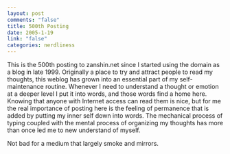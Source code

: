 ```yaml
--- 
layout: post
comments: "false"
title: 500th Posting
date: 2005-1-19
link: "false"
categories: nerdliness
---
```

This is the 500th posting to zanshin.net since I started using the domain as a blog in late 1999. Originally a place to try and attract people to read my thoughts, this weblog has grown into an essential part of my self-maintenance routine. Whenever I need to understand a thought or emotion at a deeper level I put it into words, and those words find a home here. Knowing that anyone with Internet access can read them is nice, but for me the real importance of posting here is the feeling of permanence that is added by putting my inner self down into words. The mechanical process of typing coupled with the mental process of organizing my thoughts has more than once led me to new understand of myself.

Not bad for a medium that largely smoke and mirrors.
